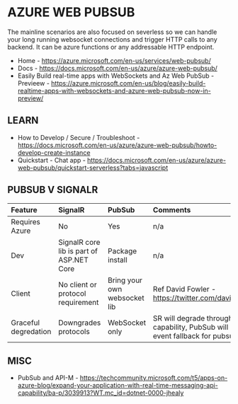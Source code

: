 # AZURE WEB PUBSUB

The mainline scenarios are also focused on severless so we can handle your long running websocket connections and trigger HTTP calls to any backend. It can be azure functions or any addressable HTTP endpoint.

* Home - https://azure.microsoft.com/en-us/services/web-pubsub/
* Docs - https://docs.microsoft.com/en-us/azure/azure-web-pubsub/
* Easily Build real-time apps with WebSockets and Az Web PubSub - Previeew - https://azure.microsoft.com/en-us/blog/easily-build-realtime-apps-with-websockets-and-azure-web-pubsub-now-in-preview/

## LEARN

* How to Develop / Secure / Troubleshoot - https://docs.microsoft.com/en-us/azure/azure-web-pubsub/howto-develop-create-instance
* Quickstart - Chat app - https://docs.microsoft.com/en-us/azure/azure-web-pubsub/quickstart-serverless?tabs=javascript

## PUBSUB V SIGNALR

| Feature | SignalR | PubSub | Comments |
| :-- | :-- |:-- |:-- |
| Requires Azure | No | Yes | n/a |
| Dev | SignalR core lib is part of ASP.NET Core | Package install | n/a | 
| Client | No client or protocol requirement | Bring your own websocket lib | Ref David Fowler - https://twitter.com/davidfowl/status/1387885009625780228 |
| Graceful degredation | Downgrades protocols | WebSocket only | SR will degrade through various protocols depending on client capability, PubSub will not.  No long polling or server sent event fallback for pubsub.  Pure web socket. |

## MISC

* PubSub and API-M - https://techcommunity.microsoft.com/t5/apps-on-azure-blog/expand-your-application-with-real-time-messaging-api-capability/ba-p/3039913?WT.mc_id=dotnet-0000-jhealy

